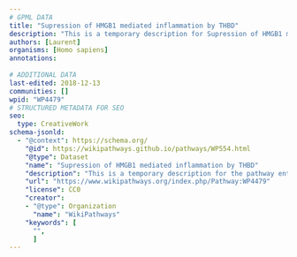 ```yaml
---
# GPML DATA
title: "Supression of HMGB1 mediated inflammation by THBD"
description: "This is a temporary description for Supression of HMGB1 mediated inflammation by THBD"
authors: [Laurent]
organisms: [Homo sapiens]
annotations:
  
# ADDITIONAL DATA
last-edited: 2018-12-13
communities: []
wpid: "WP4479"
# STRUCTURED METADATA FOR SEO
seo:
  type: CreativeWork
schema-jsonld:
  - "@context": https://schema.org/
    "@id": https://wikipathways.github.io/pathways/WP554.html
    "@type": Dataset
    "name": "Supression of HMGB1 mediated inflammation by THBD"
    "description": "This is a temporary description for the pathway entitled: Supression of HMGB1 mediated inflammation by THBD"
    "url": "https://www.wikipathways.org/index.php/Pathway:WP4479"
    "license": CC0
    "creator":
    - "@type": Organization
      "name": "WikiPathways"
    "keywords": [
      "",
      ]
---
```

